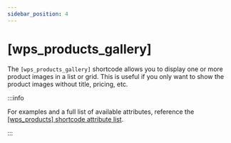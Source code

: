```yaml
---
sidebar_position: 4
---
```


# [wps_products_gallery]

The `[wps_products_gallery]` shortcode allows you to display one or more product images in a list or grid. This is useful if you only want to show the product images without title, pricing, etc.

:::info

For examples and a full list of available attributes, reference the [[wps_products] shortcode attribute list](/shortcodes/wps_products).

:::
